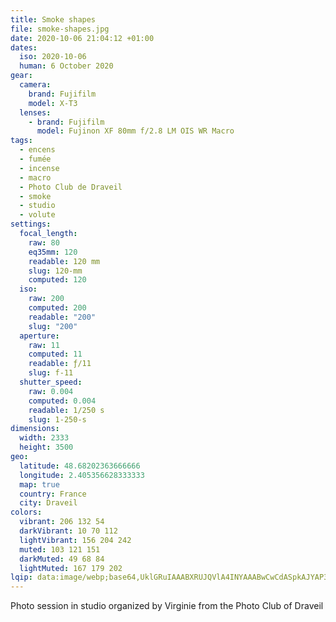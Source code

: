 ```yaml
---
title: Smoke shapes
file: smoke-shapes.jpg
date: 2020-10-06 21:04:12 +01:00
dates:
  iso: 2020-10-06
  human: 6 October 2020
gear:
  camera:
    brand: Fujifilm
    model: X-T3
  lenses:
    - brand: Fujifilm
      model: Fujinon XF 80mm f/2.8 LM OIS WR Macro
tags:
  - encens
  - fumée
  - incense
  - macro
  - Photo Club de Draveil
  - smoke
  - studio
  - volute
settings:
  focal_length:
    raw: 80
    eq35mm: 120
    readable: 120 mm
    slug: 120-mm
    computed: 120
  iso:
    raw: 200
    computed: 200
    readable: "200"
    slug: "200"
  aperture:
    raw: 11
    computed: 11
    readable: ƒ/11
    slug: f-11
  shutter_speed:
    raw: 0.004
    computed: 0.004
    readable: 1/250 s
    slug: 1-250-s
dimensions:
  width: 2333
  height: 3500
geo:
  latitude: 48.68202363666666
  longitude: 2.405356628333333
  map: true
  country: France
  city: Draveil
colors:
  vibrant: 206 132 54
  darkVibrant: 10 70 112
  lightVibrant: 156 204 242
  muted: 103 121 151
  darkMuted: 49 68 84
  lightMuted: 167 179 202
lqip: data:image/webp;base64,UklGRuIAAABXRUJQVlA4INYAAABwCwCdASpkAJYAP3G41mI0sCwmJRdIipAuCWcA1uyr8QrLxtqKVRm2cwE3haPqUfsjcPNDsWYFWNDnMEZLxSGZZXQ14PSrV31JwXviQ3H1Xi7jszkDq4aiw9Aew+fsIT7KFswAAP7uzkBOg+jL3ggT1mYvJOijW0le4qz2DrtVwFPrqwl+vaZkwuZ9UiQdwvt5yl+no0VYTMmZFszJ0hW1hsnIzr46TM6EIi/TvW5jCo7yWtxyJvQs9MoN/Q+nJwOZleF2cA6XvHdkfm07CIObXMpdBAAA
---
```


Photo session in studio organized by Virginie from the Photo Club of Draveil
